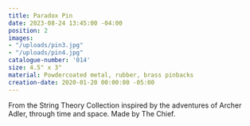 ```yaml
---
title: Paradox Pin
date: 2023-08-24 13:45:00 -04:00
position: 2
images:
- "/uploads/pin3.jpg"
- "/uploads/pin4.jpg"
catalogue-number: '014'
size: 4.5" x 3"
material: Powdercoated metal, rubber, brass pinbacks
creation-date: 2020-01-20 00:00:00 -05:00
---
```


From the String Theory Collection inspired by the adventures of Archer Adler, through time and space. 
Made by The Chief.

